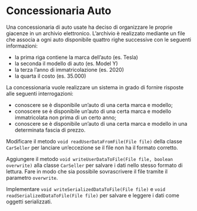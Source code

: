 # Concessionaria Auto

Una concessionaria di auto usate ha deciso di organizzare le proprie giacenze in un archivio elettronico. L’archivio è
realizzato mediante un file che associa a ogni auto disponibile quattro righe successive con le seguenti informazioni:

- la prima riga contiene la marca dell’auto (es. Tesla)
- la seconda il modello di auto (es. Model Y)
- la terza l’anno di immatricolazione (es. 2020)
- la quarta il costo (es. 35.000)

La concessionaria vuole realizzare un sistema in grado di fornire risposte alle seguenti interrogazioni:

- conoscere se è disponibile un’auto di una certa marca e modello;
- conoscere se è disponibile un’auto di una certa marca e modello immatricolata non prima di un certo anno;
- conoscere se è disponibile un’auto di una certa marca e modello in una determinata fascia di prezzo.

Modificare il metodo `void readUserDataFromFile(File file)` della classe `CarSeller` per lanciare un’eccezione se il
file non ha il formato corretto.

Aggiungere il metodo `void writeUserDataToFile(File file, boolean overwrite)` alla
classe `CarSeller` per salvare i dati nello stesso formato di lettura.
Fare in modo che sia possibile sovrascrivere il file tramite il parametro `overwrite`.

Implementare `void writeSerializedDataToFile(File file)` e `void readSerializedDataToFile(File file)` per salvare e
leggere i dati come oggetti serializzati.